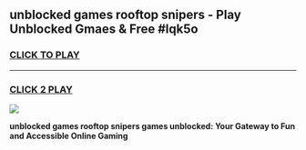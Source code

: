 
## unblocked games rooftop snipers - Play Unblocked Gmaes & Free #lqk5o
<h3>
<a href="https://news.freeplayer.one?title=unblocked_games_rooftop_snipers&ref=24F">CLICK TO PLAY</a></h3>
<hr>

<h3>
<a href="https://news.freeplayer.one?title=unblocked_games_rooftop_snipers&ref=24F">CLICK 2 PLAY</a>
  
</h3>

<a href="https://news.freeplayer.one?title=unblocked_games_rooftop_snipers&ref=24F/"><img src="https://clearcache.store/games.png"></a>


**unblocked games rooftop snipers games unblocked: Your Gateway to Fun and Accessible Online Gaming**
